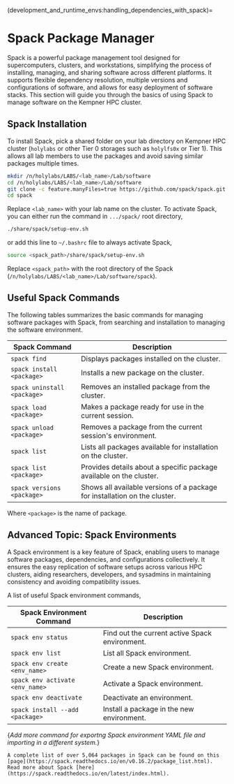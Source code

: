 (development_and_runtime_envs:handling_dependencies_with_spack)=
# Spack Package Manager

Spack is a powerful package management tool designed for supercomputers, clusters, and workstations, simplifying the process of installing, managing, and sharing software across different platforms. It supports flexible dependency resolution, multiple versions and configurations of software, and allows for easy deployment of software stacks. This section will guide you through the basics of using Spack to manage software on the Kempner HPC cluster.

## Spack Installation

To install Spack, pick a shared folder on your lab directory on Kempner HPC cluster (`holylabs` or other Tier 0 storages such as `holylfs0x` or Tier 1). This allows all lab members to use the packages and avoid saving similar packages multiple times. 

```bash
mkdir /n/holylabs/LABS/<lab_name>/Lab/software
cd /n/holylabs/LABS/<lab_name>/Lab/software
git clone -c feature.manyFiles=true https://github.com/spack/spack.git
cd spack
```

Replace `<lab_name>` with your lab name on the cluster. To activate Spack, you can either run the command in `.../spack/` root directory,

```bash
./share/spack/setup-env.sh
```

or add this line to `~/.bashrc` file to always activate Spack,

```bash
source <spack_path>/share/spack/setup-env.sh
```

Replace `<spack_path>` with the root directory of the Spack (`/n/holylabs/LABS/<lab_name>/Lab/software/spack`).

## Useful Spack Commands

The following tables summarizes the basic commands for managing software packages with Spack, from searching and installation to managing the software environment.

| Spack Command                | Description                                                  |
|------------------------------|--------------------------------------------------------------|
| `spack find`                 | Displays packages installed on the cluster.                  |
| `spack install <package>`    | Installs a new package on the cluster.                       |
| `spack uninstall <package>`  | Removes an installed package from the cluster.               |
| `spack load <package>`       | Makes a package ready for use in the current session.        |
| `spack unload <package>`     | Removes a package from the current session's environment.    |
| `spack list`                 | Lists all packages available for installation on the cluster.|
| `spack list <package>`       | Provides details about a specific package available on the cluster. |
| `spack versions <package>`   | Shows all available versions of a package for installation on the cluster. |

Where `<package>` is the name of package.

## Advanced Topic: Spack Environments

A Spack environment is a key feature of Spack, enabling users to manage software packages, dependencies, and configurations collectively. It ensures the easy replication of software setups across various HPC clusters, aiding researchers, developers, and sysadmins in maintaining consistency and avoiding compatibility issues.

A list of useful Spack environment commands, 

| Spack Environment Command       | Description                                    |
|------------------------------|---------------------------------------------------|
| `spack env status`              | Find out the current active Spack environment. |
| `spack env list`                | List all Spack environment.                    |
| `spack env create <env_name>`   | Create a new Spack environment.                |
| `spack env activate <env_name>` | Activate a Spack environment.                  |
| `spack env deactivate`          | Deactivate an environment.                     |
| `spack install --add <package>` | Install a package in the new environment.      |

{*Add more command for exportng Spack environment YAML file and importing in a different system.*}


```{tip}
A complete list of over 5,064 packages in Spack can be found on this [page](https://spack.readthedocs.io/en/v0.16.2/package_list.html). Read more about Spack [here](https://spack.readthedocs.io/en/latest/index.html).
```